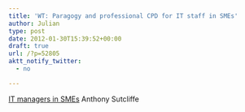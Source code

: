 ```yaml
---
title: 'WT: Paragogy and professional CPD for IT staff in SMEs'
author: Julian
type: post
date: 2012-01-30T15:39:52+00:00
draft: true
url: /?p=52805
aktt_notify_twitter:
  - no

---
```

[IT managers in SMEs][1] Anthony Sutcliffe

 [1]: http://www.bcs.org/content/conBlogPost/1996